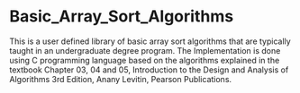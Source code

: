 # Basic_Array_Sort_Algorithms
 This is a user defined library of basic array sort algorithms that are typically taught in an undergraduate degree program.  The Implementation is done using C programming language based on the algorithms explained in the textbook Chapter 03, 04 and 05, Introduction to the Design and Analysis of Algorithms 3rd Edition, Anany Levitin, Pearson Publications.
